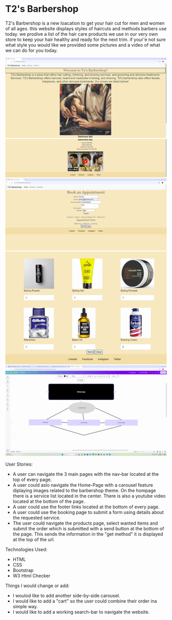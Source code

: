 ﻿# T2's Barbershop

T2's Barbershop is a new loacation to get your hair cut for men and women of all ages. this website displays styles of haircuts and methods barbers use today. we prodive a list of the hair care products we use in our very own store to keep your hair healthy and ready for the next trim. if your'e not sure what style you would like we provided some pictures and a video of what we can do for you today.

  <img src="./images/Screenshot 2024-09-23 211713.png/" style="width:600px">
  <img src="./images/Screenshot 2024-09-23 211727.png/" style="width:600px">
  <img src="./images/Screenshot 2024-09-23 211642.png/" style="width:600px">
  <img src="./images/Screenshot 2024-09-23 211747.png" style="width:600px">
  <img src="./images/Screenshot (6).png" style="width:600px">

User Stories:

- A user can navigate the 3 main pages with the nav-bar located at the top of every page.
- A user could aslo navigate the Home-Page with a carousel feature diplaying images related to the barbershop theme. On the hompage there is a service list located in the center. There is also a youtube video located at the bottom of the page.
- A user could use the footer links located at the bottom of every page.
- A user could use the booking page to submit a form using details about the requested service.
- The user could navigate the products page, select wanted items and submit the order which is submitted with a send button at the bottom of the page. This sends the information in the "get method" it is displayed at the top of the url.

Technologies Used:

- HTML
- CSS
- Bootstrap
- W3 Html Checker

Things I would change or add:

- I woulod like to add another side-by-side carousel.
- I would like to add a "cart" so the user could combine their order ina simple way.
- I would like to add a working search-bar to navigate the website.

